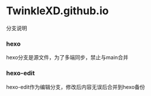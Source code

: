 # TwinkleXD.github.io

分支说明

### hexo

hexo分支是源文件，为了多端同步，禁止与main合并

### hexo-edit

hexo-edit作为编辑分支，修改后内容无误后合并到hexo备份
